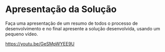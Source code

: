 # Apresentação da Solução

Faça uma apresentação de um resumo de todos o processo de desenvolvimento e no final apresente a solução desenvolvida, usando um pequeno vídeo.

https://youtu.be/GeSMpWYEE9U
